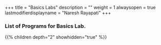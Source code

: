 +++
title = "Basics Labs"
description = ""
weight = 1
alwaysopen = true
lastmodifierdisplayname = "Naresh Rayapati"
+++

### List of Programs for Basics Lab.

{{% children depth="2" showhidden="true" %}}